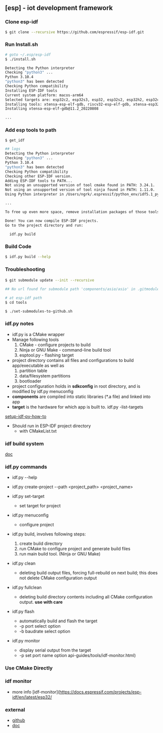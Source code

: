 ## [esp] - iot development framework

### Clone esp-idf
```bash
$ git clone --recursive https://github.com/espressif/esp-idf.git
```

### Run Install.sh
```bash
# goto ~/.esp/esp-idf
$ ./install.sh

Detecting the Python interpreter
Checking "python3" ...
Python 3.10.4
"python3" has been detected
Checking Python compatibility
Installing ESP-IDF tools
Current system platform: macos-arm64
Selected targets are: esp32c2, esp32s3, esp32, esp32s2, esp32h2, esp32c3
Installing tools: xtensa-esp-elf-gdb, riscv32-esp-elf-gdb, xtensa-esp32-elf, xtensa-esp32s2-elf, xtensa-esp32s3-elf, riscv32-esp-elf, esp32ulp-elf, esp32s2ulp-elf, openocd-esp32
Installing xtensa-esp-elf-gdb@11.2_20220808

...
```

### Add esp tools to path
```bash
$ get_idf

## logs
Detecting the Python interpreter
Checking "python3" ...
Python 3.10.4
"python3" has been detected
Checking Python compatibility
Checking other ESP-IDF version.
Adding ESP-IDF tools to PATH...
Not using an unsupported version of tool cmake found in PATH: 3.24.1.
Not using an unsupported version of tool ninja found in PATH: 1.11.0.
Using Python interpreter in /Users/ngrk/.espressif/python_env/idf5.1_py3.10_env/bin/python

...

To free up even more space, remove installation packages of those tools. Use option 'python3 /Users/ngrk/Programming/esp/esp-idf/tools/idf_tools.py uninstall --remove-archives'.

Done! You can now compile ESP-IDF projects.
Go to the project directory and run:

  idf.py build
```

### Build Code
```bash
$ idf.py build --help


```

### Troubleshooting

####

```bash
$ git submodule update --init --recursive

## No url found for submodule path 'components/asio/asio' in .gitmodules

# at esp-idf path
$ cd tools

$ ./set-submodules-to-github.sh

```

### idf.py notes
* idf.py is a CMake wrapper
* Manage following tools
    1. CMake - configure projects to build
    2. Ninja or GNU Make - command-line build tool
    3. esptool.py - flashing target
* project directory contains all files and configurations to build app/executable as well as
    1. partition table
    2. data/filesystem partitions
    3. bootloader
* project configuration holds in **sdkconfig** in root directory, and is modified by idf.py menuconfig
* **components** are compiled into static libraries (*.a file) and linked into app
* **target** is the hardware for which app is built to. idf.py -list-targets

[setup-idf-py-how-to](https://docs.espressif.com/projects/esp-idf/en/latest/esp32/get-started/linux-macos-setup.html#get-started-configure)

* Should run in ESP-IDF project directory
    - with CMakeList.txt


### idf build system
[doc](https://docs.espressif.com/projects/esp-idf/en/latest/esp32/api-guides/build-system.html#)

### idf.py commands
* idf.py --help
* idf.py create-project --path <project_path> <project_name>
* idf.py set-target <target>
    * set target for project
* idf.py menuconfig
    * configure project
* idf.py build, involves following steps:
    1. create build directory
    2. run CMake to configure project and generate build files
    3. run main build tool. (Ninja or GNU Make)

* idf.py clean
    * deleting build output files, forcing full-rebuild on next build; this does not delete CMake configuration output
* idf.py fullclean
    * deleting build directory contents including all CMake configuration output. **use with care**
* idf.py flash
    * automatically build and flash the target
    * -p port select option
    * -b baudrate select option
* idf.py monitor
    * display serial output from the target
    * -p set port name option
   api-guides/tools/idf-monitor.html)


### Use CMake Directly




### idf monitor
 * more info [idf-monitor](https://docs.espressif.com/projects/esp-idf/en/latest/esp32/

### external
* [github](https://github.com/espressif/esp-idf)
* [doc](https://docs.espressif.com/projects/esp-idf/en/latest/esp32/get-started/linux-macos-setup.html#get-started-set-up-env)
